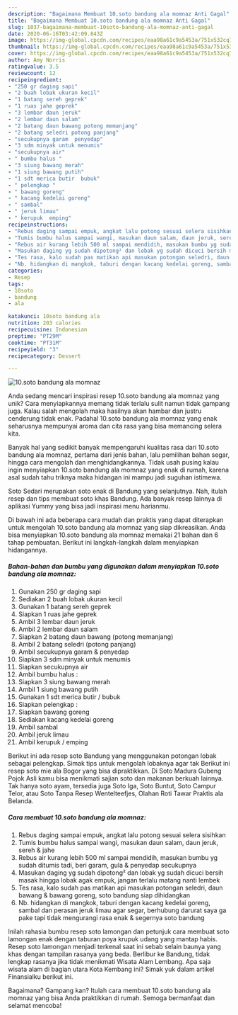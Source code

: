 ```yaml
---
description: "Bagaimana Membuat 10.soto bandung ala momnaz Anti Gagal"
title: "Bagaimana Membuat 10.soto bandung ala momnaz Anti Gagal"
slug: 1037-bagaimana-membuat-10soto-bandung-ala-momnaz-anti-gagal
date: 2020-06-16T03:42:09.843Z
image: https://img-global.cpcdn.com/recipes/eaa98a61c9a5453a/751x532cq70/10soto-bandung-ala-momnaz-foto-resep-utama.jpg
thumbnail: https://img-global.cpcdn.com/recipes/eaa98a61c9a5453a/751x532cq70/10soto-bandung-ala-momnaz-foto-resep-utama.jpg
cover: https://img-global.cpcdn.com/recipes/eaa98a61c9a5453a/751x532cq70/10soto-bandung-ala-momnaz-foto-resep-utama.jpg
author: Amy Norris
ratingvalue: 3.5
reviewcount: 12
recipeingredient:
- "250 gr daging sapi"
- "2 buah lobak ukuran kecil"
- "1 batang sereh geprek"
- "1 ruas jahe geprek"
- "3 lembar daun jeruk"
- "2 lembar daun salam"
- "2 batang daun bawang potong memanjang"
- "2 batang seledri potong panjang"
- "secukupnya garam  penyedap"
- "3 sdm minyak untuk menumis"
- "secukupnya air"
- " bumbu halus "
- "3 siung bawang merah"
- "1 siung bawang putih"
- "1 sdt merica butir  bubuk"
- " pelengkap "
- " bawang goreng"
- " kacang kedelai goreng"
- " sambal"
- " jeruk limau"
- " kerupuk  emping"
recipeinstructions:
- "Rebus daging sampai empuk, angkat lalu potong sesuai selera sisihkan"
- "Tumis bumbu halus sampai wangi, masukan daun salam, daun jeruk, sereh &amp; jahe"
- "Rebus air kurang lebih 500 ml sampai mendidih, masukan bumbu yg sudah ditumis tadi, beri garam, gula &amp; penyedap secukupnya"
- "Masukan daging yg sudah dipotong² dan lobak yg sudah dicuci bersih masak hingga lobak agak empuk, jangan terlalu matang nanti lembek"
- "Tes rasa, kalo sudah pas matikan api masukan potongan seledri, daun bawang &amp; bawang goreng, soto bandung siap dihidangkan"
- "Nb. hidangkan di mangkok, taburi dengan kacang kedelai goreng, sambal dan perasan jeruk limau agar segar, berhubung darurat saya ga pake tapi tidak mengurangi rasa enak &amp; segernya soto bandung"
categories:
- Resep
tags:
- 10soto
- bandung
- ala

katakunci: 10soto bandung ala 
nutrition: 203 calories
recipecuisine: Indonesian
preptime: "PT29M"
cooktime: "PT31M"
recipeyield: "3"
recipecategory: Dessert

---
```



![10.soto bandung ala momnaz](https://img-global.cpcdn.com/recipes/eaa98a61c9a5453a/751x532cq70/10soto-bandung-ala-momnaz-foto-resep-utama.jpg)

Anda sedang mencari inspirasi resep 10.soto bandung ala momnaz yang unik? Cara menyiapkannya memang tidak terlalu sulit namun tidak gampang juga. Kalau salah mengolah maka hasilnya akan hambar dan justru cenderung tidak enak. Padahal 10.soto bandung ala momnaz yang enak seharusnya mempunyai aroma dan cita rasa yang bisa memancing selera kita.

Banyak hal yang sedikit banyak mempengaruhi kualitas rasa dari 10.soto bandung ala momnaz, pertama dari jenis bahan, lalu pemilihan bahan segar, hingga cara mengolah dan menghidangkannya. Tidak usah pusing kalau ingin menyiapkan 10.soto bandung ala momnaz yang enak di rumah, karena asal sudah tahu triknya maka hidangan ini mampu jadi suguhan istimewa.

Soto Sedari merupakan soto enak di Bandung yang selanjutnya. Nah, itulah resep dan tips membuat soto khas Bandung. Ada banyak resep lainnya di aplikasi Yummy yang bisa jadi inspirasi menu harianmu.


Di bawah ini ada beberapa cara mudah dan praktis yang dapat diterapkan untuk mengolah 10.soto bandung ala momnaz yang siap dikreasikan. Anda bisa menyiapkan 10.soto bandung ala momnaz memakai 21 bahan dan 6 tahap pembuatan. Berikut ini langkah-langkah dalam menyiapkan hidangannya.

<!--inarticleads1-->

##### Bahan-bahan dan bumbu yang digunakan dalam menyiapkan 10.soto bandung ala momnaz:

1. Gunakan 250 gr daging sapi
1. Sediakan 2 buah lobak ukuran kecil
1. Gunakan 1 batang sereh geprek
1. Siapkan 1 ruas jahe geprek
1. Ambil 3 lembar daun jeruk
1. Ambil 2 lembar daun salam
1. Siapkan 2 batang daun bawang (potong memanjang)
1. Ambil 2 batang seledri (potong panjang)
1. Ambil secukupnya garam &amp; penyedap
1. Siapkan 3 sdm minyak untuk menumis
1. Siapkan secukupnya air
1. Ambil  bumbu halus :
1. Siapkan 3 siung bawang merah
1. Ambil 1 siung bawang putih
1. Gunakan 1 sdt merica butir / bubuk
1. Siapkan  pelengkap :
1. Siapkan  bawang goreng
1. Sediakan  kacang kedelai goreng
1. Ambil  sambal
1. Ambil  jeruk limau
1. Ambil  kerupuk / emping


Berikut ini ada resep soto Bandung yang menggunakan potongan lobak sebagai pelengkap. Simak tips untuk mengolah lobaknya agar tak Berikut ini resep soto mie ala Bogor yang bisa dipraktikkan. Di Soto Madura Gubeng Pojok Asli kamu bisa menikmati sajian soto dan makanan berkuah lainnya. Tak hanya soto ayam, tersedia juga Soto Iga, Soto Buntut, Soto Campur Telor, atau Soto Tanpa Resep Wentelteefjes, Olahan Roti Tawar Praktis ala Belanda. 

<!--inarticleads2-->

##### Cara membuat 10.soto bandung ala momnaz:

1. Rebus daging sampai empuk, angkat lalu potong sesuai selera sisihkan
1. Tumis bumbu halus sampai wangi, masukan daun salam, daun jeruk, sereh &amp; jahe
1. Rebus air kurang lebih 500 ml sampai mendidih, masukan bumbu yg sudah ditumis tadi, beri garam, gula &amp; penyedap secukupnya
1. Masukan daging yg sudah dipotong² dan lobak yg sudah dicuci bersih masak hingga lobak agak empuk, jangan terlalu matang nanti lembek
1. Tes rasa, kalo sudah pas matikan api masukan potongan seledri, daun bawang &amp; bawang goreng, soto bandung siap dihidangkan
1. Nb. hidangkan di mangkok, taburi dengan kacang kedelai goreng, sambal dan perasan jeruk limau agar segar, berhubung darurat saya ga pake tapi tidak mengurangi rasa enak &amp; segernya soto bandung


Inilah rahasia bumbu resep soto lamongan dan petunjuk cara membuat soto lamongan enak dengan taburan poya krupuk udang yang mantap habis. Resep soto lamongan menjadi terkenal saat ini sebab selain baunya yang khas dengan tampilan rasanya yang beda. Berlibur ke Bandung, tidak lengkap rasanya jika tidak menikmati Wisata Alam Lembang. Apa saja wisata alam di bagian utara Kota Kembang ini? Simak yuk dalam artikel Finansialku berikut ini. 

Bagaimana? Gampang kan? Itulah cara membuat 10.soto bandung ala momnaz yang bisa Anda praktikkan di rumah. Semoga bermanfaat dan selamat mencoba!
